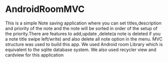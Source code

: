 # AndroidRoomMVC
This is a simple Note saving application where you can set titles,description and priority of the note and the note will be sorted in order
of the setup of the priority.There are features to add,update ,delete(a note is deleted if you a note title swipe left/write) and also 
delete all note option in the menu.
MVC structure was used to build this app.
We used Android room Library which is equivalent to the sqlite database system.
We also used recycler view and cardview for this application
